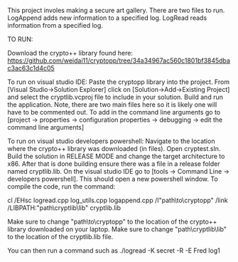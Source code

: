 This project involes making a secure art gallery. There are two files to run. LogAppend adds new information to a specified log. LogRead reads information from a specified log. 

TO RUN:

Download the crypto++ library found here: https://github.com/weidai11/cryptopp/tree/34a34967ac560c1801bf3845dbac3ac63c1d4c05

To run on visual studio IDE: Paste the cryptopp library into the project. From [Visual Studio->Solution Explorer] click on [Solution->Add->Existing Project] and select the cryptlib.vcproj file to include in your solution. Build and run the application. Note, there are two main files here so it is likely one will have to be commented out. To add in the command line arguments go to [project -> properties -> configuration properties -> debugging -> edit the command line arguments]

To run on visual studio developers powershell: Navigate to the location where the crypto++ library was downloaded (in files). Open cryptest.sln. Build the solution in RELEASE MODE and change the target architecture to x86. After that is done building ensure there was a file in a release folder named cryptlib.lib. On the visual studio IDE go to [tools -> Command Line -> developers powershell]. This should open a new powershell window. To compile the code, run the command:

cl /EHsc logread.cpp log_utils.cpp logappend.cpp /I"path\to\cryptopp" /link /LIBPATH:"path\cryptlib\lib" cryptlib.lib

Make sure to change "path\to\cryptopp" to the location of the crypto++ library downloaded on your laptop. Make sure to change "path\cryptlib\lib" to the location of the cryptlib.lib file. 

You can then run a command such as ./logread -K secret -R -E Fred log1
